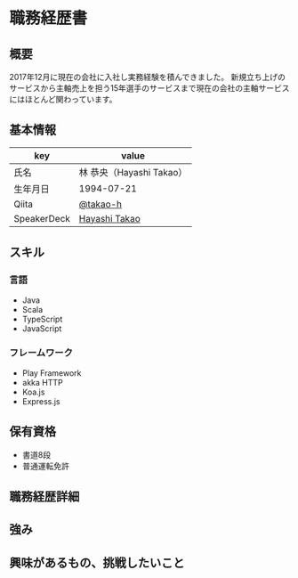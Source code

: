 # 職務経歴書
## 概要
2017年12月に現在の会社に入社し実務経験を積んできました。
新規立ち上げのサービスから主軸売上を担う15年選手のサービスまで現在の会社の主軸サービスにはほとんど関わっています。
## 基本情報
|key|value|
|---|---|
|氏名|林 恭央（Hayashi Takao）|
|生年月日|1994-07-21|
|Qiita|[@takao-h](https://qiita.com/takao-h)|
|SpeakerDeck|[Hayashi Takao](https://speakerdeck.com/remrem0090)|
## スキル
### 言語
- Java
- Scala
- TypeScript
- JavaScript

### フレームワーク
- Play Framework
- akka HTTP
- Koa.js
- Express.js

## 保有資格
- 書道8段
- 普通運転免許
## 職務経歴詳細
## 強み
## 興味があるもの、挑戦したいこと

